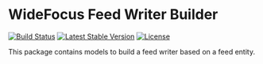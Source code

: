 # WideFocus Feed Writer Builder

[![Build Status](https://travis-ci.org/WideFocus/Feed-Writer-Builder.svg?branch=master)](https://travis-ci.org/WideFocus/Feed-Writer-Builder)
[![Latest Stable Version](https://poser.pugx.org/widefocus/feed-writer-builder/v/stable)](https://packagist.org/packages/widefocus/feed-writer-builder)
[![License](https://poser.pugx.org/widefocus/feed-writer-builder/license)](https://packagist.org/packages/widefocus/feed-writer-builder)

This package contains models to build a feed writer based on a feed entity.